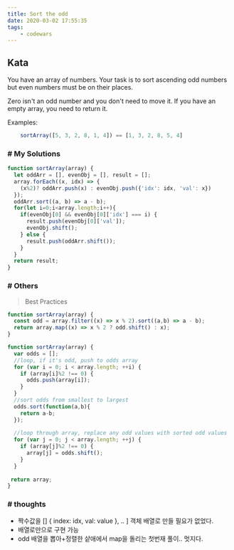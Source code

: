 ```yaml
---
title: Sort the odd
date: 2020-03-02 17:55:35
tags:
    - codewars
---
```


## Kata
You have an array of numbers.
Your task is to sort ascending odd numbers but even numbers must be on their places.

Zero isn't an odd number and you don't need to move it. If you have an empty array, you need to return it.

Examples:
```javascript
    sortArray([5, 3, 2, 8, 1, 4]) == [1, 3, 2, 8, 5, 4]
```

### # My Solutions
```javascript
function sortArray(array) {
  let oddArr = [], evenObj = [], result = [];
  array.forEach((x, idx) => {
    (x%2)? oddArr.push(x) : evenObj.push({'idx': idx, 'val': x})
  });
  oddArr.sort((a, b) => a - b);
  for(let i=0;i<array.length;i++){
    if(evenObj[0] && evenObj[0]['idx'] === i) {
      result.push(evenObj[0]['val']);
      evenObj.shift();
    } else {
      result.push(oddArr.shift());
    }
  }
  return result;
}
```

### # Others
> Best Practices

```javascript
function sortArray(array) {
  const odd = array.filter((x) => x % 2).sort((a,b) => a - b);
  return array.map((x) => x % 2 ? odd.shift() : x);
}
```

```javascript
function sortArray(array) {
  var odds = [];
  //loop, if it's odd, push to odds array
  for (var i = 0; i < array.length; ++i) {
    if (array[i]%2 !== 0) {
      odds.push(array[i]);
    }
  }
  //sort odds from smallest to largest
  odds.sort(function(a,b){
    return a-b;
  });
  
  //loop through array, replace any odd values with sorted odd values
  for (var j = 0; j < array.length; ++j) {
    if (array[j]%2 !== 0) {
      array[j] = odds.shift();
    }
  }
  
 return array;
}
```


### # thoughts
 - 짝수값을 [] { index: idx, val: value }, .. ] 객체 배열로 만들 필요가 없었다.
 - 배열로만으로 구현 가능
 - odd 배열을 뽑아+정렬한 샅애에서 map을 돌리는 첫번재 풀이.. 멋지다.
